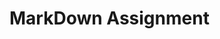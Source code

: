 <!DOCTYPE html>
<html>
<body>

<h1 style="text align:center">MarkDown Assignment</h1>

</body>
</html>
